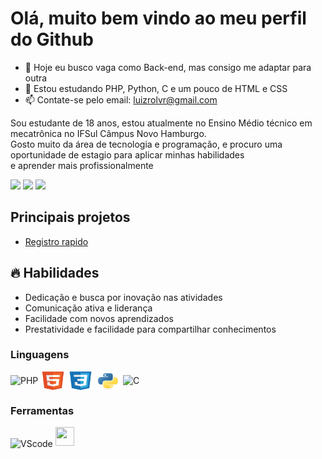 # Olá, muito bem vindo ao meu perfil do Github

- 🔭 Hoje eu busco vaga como Back-end, mas consigo me adaptar para outra 
- 🌱 Estou estudando PHP, Python, C e um pouco de HTML e CSS
- 📫 Contate-se pelo email: luizrolvr@gmail.com


Sou estudante de 18 anos, estou atualmente no Ensino Médio técnico em mecatrônica no IFSul Câmpus Novo Hamburgo. <br/>
Gosto muito da área de tecnologia e programação, e procuro uma oportunidade de estagio para aplicar minhas habilidades<br/> e aprender mais  profissionalmente 



<div> 
  <a href="https://www.instagram.com/Luizz.olliveira" target="_blank"><img src="https://img.shields.io/badge/-Instagram-%23E4405F?style=for-the-badge&logo=instagram&logoColor=white" target="_blank"></a>
  <a href = "mailto:luizrolvr@gmail.com"><img src="https://img.shields.io/badge/-Gmail-%23333?style=for-the-badge&logo=gmail&logoColor=white" target="_blank"></a>
  <a href="https://www.linkedin.com/in/luiz-oliveira-09ab98290/" target="_blank"><img src="https://img.shields.io/badge/-LinkedIn-%230077B5?style=for-the-badge&logo=linkedin&logoColor=white" target="_blank"></a> 
  
</div>

## Principais projetos
* [Registro rapido](https://github.com/luiz-olvr/Registro_rapido)

## 🔥 Habilidades

- Dedicação e busca por inovação nas
atividades
- Comunicação ativa e liderança
- Facilidade com novos aprendizados
- Prestatividade e facilidade para compartilhar
conhecimentos
<!-- Skills: Programming Languages -->
  <div style="flex-basis: 48%;">
    <h3>Linguagens</h3>
    <img align="center" alt="PHP" height="30" width="40" src="https://cdn.jsdelivr.net/gh/devicons/devicon@latest/icons/php/php-original.svg">
    <img align="center" alt="HTML" height="30" width="40" src="https://raw.githubusercontent.com/devicons/devicon/master/icons/html5/html5-original.svg">
    <img align="center" alt="CSS" height="30" width="40" src="https://raw.githubusercontent.com/devicons/devicon/master/icons/css3/css3-original.svg">
    <img align="center" alt="Python" height="30" width="40" src="https://raw.githubusercontent.com/devicons/devicon/master/icons/python/python-original.svg">
    <img align="center" alt="C" height="30" width="40" src="https://cdn.jsdelivr.net/gh/devicons/devicon/icons/c/c-original.svg">
  </div>
  
  <!-- Skills: Tools & Frameworks -->
  <div style="flex-basis: 48%;">
    <h3>Ferramentas</h3>
    <img align="center" alt="VScode" height="30" width="40" src="https://cdn.jsdelivr.net/gh/devicons/devicon/icons/vscode/vscode-original.svg">
<img aling="center" height=30 width=30 src="https://cdn.jsdelivr.net/gh/devicons/devicon@latest/icons/github/github-original.svg">
          
          
          
  </div>
